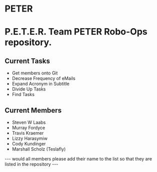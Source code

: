 # PETER
P.E.T.E.R.
Team PETER Robo-Ops repository.
===============================

Current Tasks
-------------
* Get members onto Git
* Decrease Frequency of eMails
* Expand Acronym in Subtitle
* Divide Up Tasks
* Find Tasks

Current Members
---------------
* Steven W Laabs
* Murray Fordyce
* Travis Kraemer
* Lizzy Harasymiw
* Cody Kundinger
* Marshall Scholz (Teslafly)

--- would all members please add their name to the list so that they are listed in the repository ---
